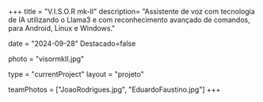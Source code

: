 +++
title = "V.I.S.O.R mk-II"
description= "Assistente de voz com tecnologia de IA utilizando o Llama3 e com reconhecimento avançado de comandos, para Android, Linux e Windows." 

date = "2024-09-28" 
Destacado=false 

photo = "visormkII.jpg" 

type = "currentProject" 
layout = "projeto" 

teamPhotos = ["JoaoRodrigues.jpg", "EduardoFaustino.jpg"] 
+++
